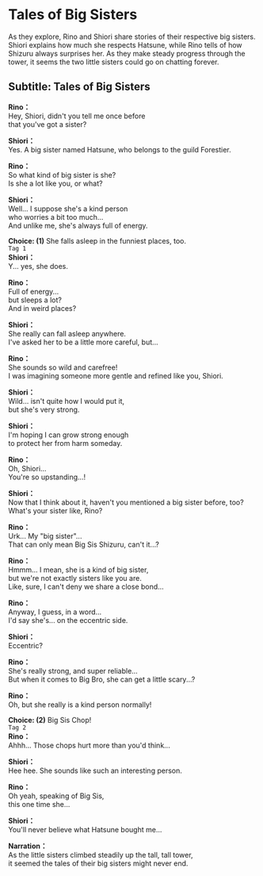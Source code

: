 # Tales of Big Sisters
As they explore, Rino and Shiori share stories of their respective big sisters. Shiori explains how much she respects Hatsune, while Rino tells of how Shizuru always surprises her. As they make steady progress through the tower, it seems the two little sisters could go on chatting forever.
  
## Subtitle: Tales of Big Sisters
  
**Rino：**  
Hey, Shiori, didn't you tell me once before  
that you've got a sister?  
  
**Shiori：**  
Yes. A big sister named Hatsune, who belongs to the guild Forestier.  
  
**Rino：**  
So what kind of big sister is she?  
Is she a lot like you, or what?  
  
**Shiori：**  
Well... I suppose she's a kind person  
who worries a bit too much...  
And unlike me, she's always full of energy.  
  
**Choice: (1)**  She falls asleep in the funniest places, too.  
`Tag 1`  
**Shiori：**  
Y... yes, she does.  
  
**Rino：**  
Full of energy...  
 but sleeps a lot?  
And in weird places?  
  
**Shiori：**  
She really can fall asleep anywhere.  
I've asked her to be a little more careful, but...  
  
**Rino：**  
She sounds so wild and carefree!  
I was imagining someone more gentle and refined like you, Shiori.  
  
**Shiori：**  
Wild... isn't quite how I would put it,  
 but she's very strong.  
  
**Shiori：**  
I'm hoping I can grow strong enough  
to protect her from harm someday.  
  
**Rino：**  
Oh, Shiori...  
 You're so upstanding...!  
  
**Shiori：**  
Now that I think about it, haven't you mentioned a big sister before, too?  
What's your sister like, Rino?  
  
**Rino：**  
Urk... My \"big sister\"...  
That can only mean Big Sis Shizuru, can't it...?  
  
**Rino：**  
Hmmm... I mean, she is a kind of big sister,  
but we're not exactly sisters like you are.  
Like, sure, I can't deny we share a close bond...  
  
**Rino：**  
Anyway, I guess, in a word...  
 I'd say she's... on the eccentric side.  
  
**Shiori：**  
Eccentric?  
  
**Rino：**  
She's really strong, and super reliable...  
But when it comes to Big Bro, she can get a little scary...?  
  
**Rino：**  
Oh, but she really is a kind person normally!  
  
**Choice: (2)**  Big Sis Chop!  
`Tag 2`  
**Rino：**  
Ahhh... Those chops hurt more than you'd think...  
  
**Shiori：**  
Hee hee. She sounds like such an interesting person.  
  
**Rino：**  
Oh yeah, speaking of Big Sis,  
 this one time she...  
  
**Shiori：**  
You'll never believe what Hatsune bought me...  
  
**Narration：**  
As the little sisters climbed steadily up the tall, tall tower,  
it seemed the tales of their big sisters might never end.  
